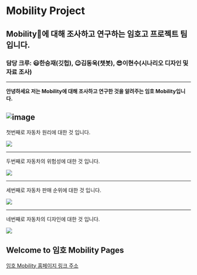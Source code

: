 # Mobility Project
## Mobility🚗에 대해 조사하고 연구하는 임호고 프로젝트 팀입니다.
### 담당 크루: 😃한승재(깃헙), 😉김동욱(챗봇), 😎이현수(시나리오 디자인 및 자료 조사)

---


**안녕하세요 저는 Mobility에 대해 조사하고 연구한 것을 알려주는 임호 Mobility입니다.**

![image](https://user-images.githubusercontent.com/88136823/129297968-0a379212-f9a0-4097-a5f8-aee750bcd369.png)
---

첫번째로 자동차 원리에 대한 것 입니다.

![](https://user-images.githubusercontent.com/88136823/129297443-f8731b73-8dc6-49fc-bedf-a121da0ffb58.png)

---

두번째로 자동차의 위험성에 대한 것 입니다.

![](https://user-images.githubusercontent.com/88136823/129299023-5a17ad09-eed9-4e61-b466-f3a80b961833.png)

---

세번째로 자동차 판매 순위에 대한 것 입니다.

![](https://user-images.githubusercontent.com/88136823/129296874-fdc83f9b-774d-48aa-bb4a-b9353950b6ae.png)

---

네번째로 자동차의 디자인에 대한 것 입니다.

![](https://user-images.githubusercontent.com/88136823/129297295-696a0cff-55a5-49d3-90cd-2f1a3f062a91.png)

## Welcome to 임호 Mobility Pages

[임호 Mobility 홈페이지 링크 주소](https://dongwook12.github.io/chatbot/)


